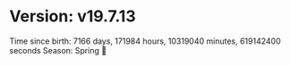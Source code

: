 # Version: v19.7.13
Time since birth: 7166 days, 171984 hours, 10319040 minutes, 619142400 seconds
Season: Spring 🌸
